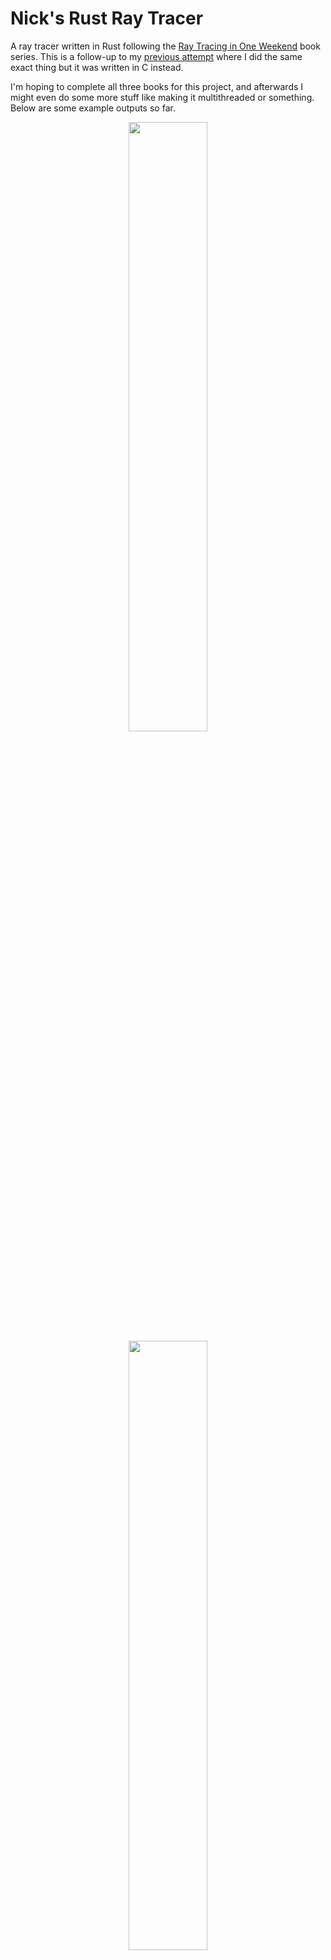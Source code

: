 # Nick's Rust Ray Tracer

A ray tracer written in Rust following the [Ray Tracing in One Weekend](https://raytracing.github.io/) book series. This is a follow-up to my [previous attempt](https://github.com/nsdigirolamo/ray-tracing-in-one-weekend) where I did the
same exact thing but it was written in C instead.

I'm hoping to complete all three books for this project, and afterwards I might
even do some more stuff like making it multithreaded or something. Below are some
example outputs so far.

<center>
    <img src="https://i.imgur.com/jj2K9NV.png" width="50%" />
    <img src="https://i.imgur.com/hnKXifY.png" width="50%" />
    <img src="https://i.imgur.com/AvZDz5O.png" width="50%" />
    <img src="https://i.imgur.com/jR4DgDK.png" width="50%" />
</center>